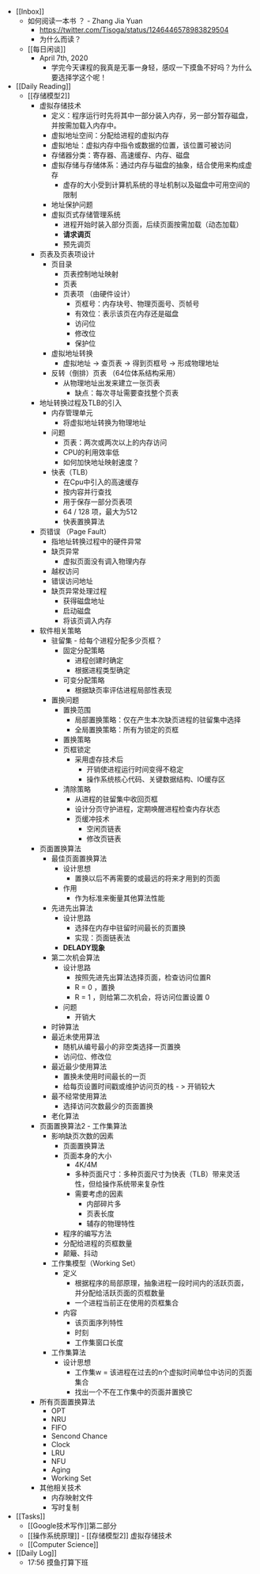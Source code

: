 - [[Inbox]]
	- 如何阅读一本书 ？ - Zhang Jia Yuan
		- https://twitter.com/Tisoga/status/1246446578983829504
		- 为什么而读？
	- [[每日闲谈]]
		- April 7th, 2020
			- 学完今天课程的我真是无事一身轻，感叹一下摸鱼不好吗？为什么要选择学这个呢！
- [[Daily Reading]]
	- [[存储模型2]]
		- 虚拟存储技术
			- 定义：程序运行时先将其中一部分装入内存，另一部分暂存磁盘，并按需加载入内存中。
			- 虚拟地址空间：分配给进程的虚拟内存
			- 虚拟地址：虚拟内存中指令或数据的位置，该位置可被访问
			- 存储器分类：寄存器、高速缓存、内存、磁盘
			- 虚拟存储与存储体系：通过内存与磁盘的抽象，结合使用来构成虚存
				- 虚存的大小受到计算机系统的寻址机制以及磁盘中可用空间的限制
			- 地址保护问题
			- 虚拟页式存储管理系统
				- 进程开始时装入部分页面，后续页面按需加载（动态加载）
				- **请求调页**
				- 预先调页
		- 页表及页表项设计
			- 页目录
				- 页表控制地址映射
				- 页表
				- 页表项 （由硬件设计）
					- 页框号：内存块号、物理页面号、页帧号
					- 有效位：表示该页在内存还是磁盘
					- 访问位
					- 修改位
					- 保护位
			- 虚拟地址转换
				- 虚拟地址 -> 查页表 -> 得到页框号 -> 形成物理地址
			- 反转（倒排）页表 （64位体系结构采用）
				- 从物理地址出发来建立一张页表
					- 缺点：每次寻址需要查找整个页表
		- 地址转换过程及TLB的引入
			- 内存管理单元
				- 将虚拟地址转换为物理地址
			- 问题
				- 页表：两次或两次以上的内存访问
				- CPU的利用效率低
				- 如何加快地址映射速度？
			- 快表（TLB）
				- 在Cpu中引入的高速缓存
				- 按内容并行查找
				- 用于保存一部分页表项
				- 64 / 128 项，最大为512
				- 快表置换算法
		- 页错误 （Page Fault）
			- 指地址转换过程中的硬件异常
			- 缺页异常
				- 虚拟页面没有调入物理内存
			- 越权访问
			- 错误访问地址
			- 缺页异常处理过程
				- 获得磁盘地址
				- 启动磁盘
				- 将该页调入内存
		- 软件相关策略
			- 驻留集 - 给每个进程分配多少页框？
				- 固定分配策略
					- 进程创建时确定
					- 根据进程类型确定
				- 可变分配策略
					- 根据缺页率评估进程局部性表现
			- 置换问题
				- 置换范围
					- 局部置换策略：仅在产生本次缺页进程的驻留集中选择
					- 全局置换策略：所有为锁定的页框
				- 置换策略
				- 页框锁定
					- 采用虚存技术后
						- 开销使进程运行时间变得不稳定
						- 操作系统核心代码、关键数据结构、IO缓存区
				- 清除策略
					- 从进程的驻留集中收回页框
					- 设计分页守护进程，定期唤醒进程检查内存状态
					- 页缓冲技术
						- 空闲页链表
						- 修改页链表
		- 页面置换算法
			- 最佳页面置换算法
				- 设计思想
					- 置换以后不再需要的或最远的将来才用到的页面
				- 作用
					- 作为标准来衡量其他算法性能
			- 先进先出算法
				- 设计思路
					- 选择在内存中驻留时间最长的页置换
					- 实现：页面链表法
				- **DELADY现象**
			- 第二次机会算法
				- 设计思路
					- 按照先进先出算法选择页面，检查访问位置R
					- R = 0 ，置换
					- R = 1 ，则给第二次机会，将访问位置设置 0
				- 问题
					- 开销大
			- 时钟算法
			- 最近未使用算法
				- 随机从编号最小的非空类选择一页置换
				- 访问位、修改位
			- 最近最少使用算法
				- 置换未使用时间最长的一页
				- 给每页设置时间戳或维护访问页的栈 - >  开销较大
			- 最不经常使用算法
				- 选择访问次数最少的页面置换
			- 老化算法
		- 页面置换算法2 - 工作集算法
			- 影响缺页次数的因素
				- 页面置换算法
				- 页面本身的大小
					- 4K/4M
					- 多种页面尺寸：多种页面尺寸为快表（TLB）带来灵活性，但给操作系统带来复杂性
					- 需要考虑的因素
						- 内部碎片多
						- 页表长度
						- 辅存的物理特性
				- 程序的编写方法
				- 分配给进程的页框数量
				- 颠簸、抖动
			- 工作集模型（Working Set）
				- 定义
					- 根据程序的局部原理，抽象进程一段时间内的活跃页面，并分配给活跃页面的页框数量
					- 一个进程当前正在使用的页框集合
				- 内容
					- 该页面序列特性
					- 时刻
					- 工作集窗口长度
			- 工作集算法
				- 设计思想
					- 工作集w = 该进程在过去的n个虚拟时间单位中访问的页面集合
					- 找出一个不在工作集中的页面并置换它
		- 所有页面置换算法
			- OPT
			- NRU
			- FIFO
			- Sencond Chance
			- Clock
			- LRU
			- NFU
			- Aging
			- Working Set
		- 其他相关技术
			- 内存映射文件
			- 写时复制
- [[Tasks]]
	- [[Google技术写作]]第二部分
	- [[操作系统原理]] - [[存储模型2]] 虚拟存储技术
	- [[Computer Science]]
- [[Daily Log]]
	- 17:56 摸鱼打算下班